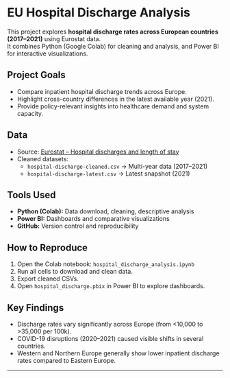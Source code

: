 # EU Hospital Discharge Analysis

This project explores **hospital discharge rates across European countries (2017–2021)** using Eurostat data.  
It combines Python (Google Colab) for cleaning and analysis, and Power BI for interactive visualizations.  

## Project Goals
- Compare inpatient hospital discharge trends across Europe.
- Highlight cross-country differences in the latest available year (2021).
- Provide policy-relevant insights into healthcare demand and system capacity.

## Data
- Source: [Eurostat – Hospital discharges and length of stay](https://ec.europa.eu/eurostat)
- Cleaned datasets:
  - `hospital-discharge-cleaned.csv` → Multi-year data (2017–2021)
  - `hospital-discharge-latest.csv` → Latest snapshot (2021)

## Tools Used
- **Python (Colab):** Data download, cleaning, descriptive analysis
- **Power BI:** Dashboards and comparative visualizations
- **GitHub:** Version control and reproducibility

## How to Reproduce
1. Open the Colab notebook: `hospital_discharge_analysis.ipynb`
2. Run all cells to download and clean data.
3. Export cleaned CSVs.
4. Open `hospital_discharge.pbix` in Power BI to explore dashboards.

## Key Findings
- Discharge rates vary significantly across Europe (from <10,000 to >35,000 per 100k).
- COVID-19 disruptions (2020–2021) caused visible shifts in several countries.
- Western and Northern Europe generally show lower inpatient discharge rates compared to Eastern Europe.

---
